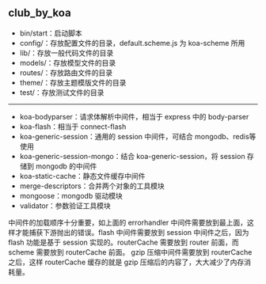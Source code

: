 ## club_by_koa

- bin/start：启动脚本
- config/：存放配置文件的目录，default.scheme.js 为 koa-scheme 所用
- lib/：存放一般代码文件的目录
- models/：存放模型文件的目录
- routes/：存放路由文件的目录
- theme/：存放主题模版文件的目录
- test/：存放测试文件的目录

---

- koa-bodyparser：请求体解析中间件，相当于 express 中的 body-parser
- koa-flash：相当于 connect-flash
- koa-generic-session：通用的 session 中间件，可结合 mongodb、redis等使用
- koa-generic-session-mongo：结合 koa-generic-session，将 session 存储到 mongodb 的中间件
- koa-static-cache：静态文件缓存中间件
- merge-descriptors：合并两个对象的工具模块
- mongoose：mongodb 驱动模块
- validator：参数验证工具模块

中间件的加载顺序十分重要，如上面的 errorhandler 中间件需要放到最上面，这样才能捕获下游抛出的错误。flash 中间件需要放到 session 中间件之后，因为 flash 功能是基于 session 实现的。routerCache 需要放到 router 前面，而 scheme 需要放到 routerCache 前面。 gzip 压缩中间件需要放到 routerCache 之后，这样 routerCache 缓存的就是 gzip 压缩后的内容了，大大减少了内存消耗量。
